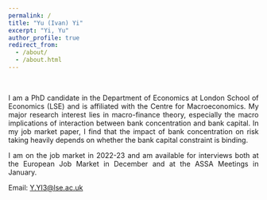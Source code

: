 ```yaml
---
permalink: /
title: "Yu (Ivan) Yi"
excerpt: "Yi, Yu"
author_profile: true
redirect_from: 
  - /about/
  - /about.html
---
```

<br/>
<style>
body {
text-align: justify}
</style>

I am a PhD candidate in the Department of Economics at London School of Economics (LSE) and is affiliated with the Centre for Macroeconomics. My major research interest lies in macro-finance theory, especially the macro implications of interaction between bank concentration and bank capital. In my job market paper, I find that the impact of bank concentration on risk taking heavily depends on whether the bank capital constraint is binding.



<!-- I received my PhD from xx in xx.-->
I am on the job market in 2022-23 and am available for interviews both at the European Job Market in December and at the ASSA Meetings in January. 

Email: [Y.YI3@lse.ac.uk](mailto:Y.YI3@lse.ac.uk)


